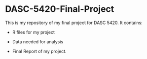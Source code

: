 # DASC-5420-Final-Project
This is my repository of my final project for DASC 5420. It contains:

- R files for my project

- Data needed for analysis

- Final Report of my project.
